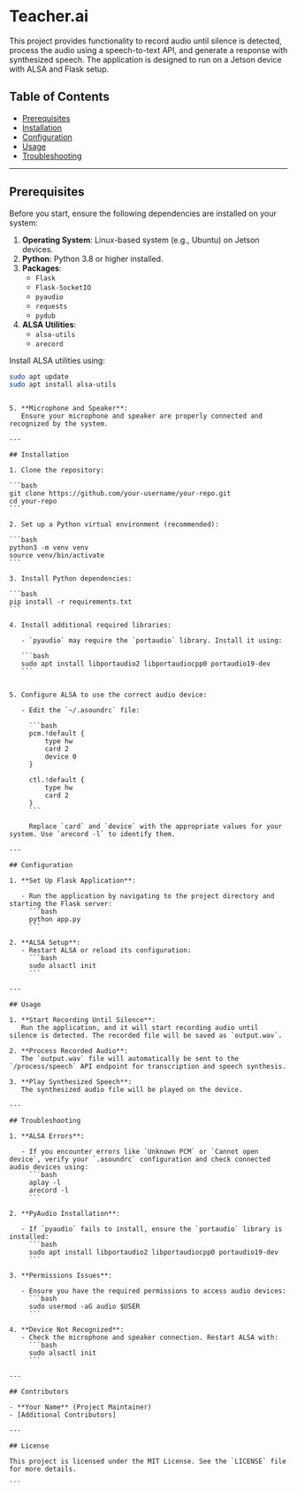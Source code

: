 # Teacher.ai

This project provides functionality to record audio until silence is detected, process the audio using a speech-to-text API, and generate a response with synthesized speech. The application is designed to run on a Jetson device with ALSA and Flask setup.

## Table of Contents

- [Prerequisites](#prerequisites)
- [Installation](#installation)
- [Configuration](#configuration)
- [Usage](#usage)
- [Troubleshooting](#troubleshooting)

---

## Prerequisites

Before you start, ensure the following dependencies are installed on your system:

1. **Operating System**: Linux-based system (e.g., Ubuntu) on Jetson devices.
2. **Python**: Python 3.8 or higher installed.
3. **Packages**:
   - `Flask`
   - `Flask-SocketIO`
   - `pyaudio`
   - `requests`
   - `pydub`
4. **ALSA Utilities**:
   - `alsa-utils`
   - `arecord`

Install ALSA utilities using:

```bash
sudo apt update
sudo apt install alsa-utils
```
````

5. **Microphone and Speaker**:
   Ensure your microphone and speaker are properly connected and recognized by the system.

---

## Installation

1. Clone the repository:

```bash
git clone https://github.com/your-username/your-repo.git
cd your-repo
```

2. Set up a Python virtual environment (recommended):

```bash
python3 -m venv venv
source venv/bin/activate
```

3. Install Python dependencies:

```bash
pip install -r requirements.txt
```

4. Install additional required libraries:

   - `pyaudio` may require the `portaudio` library. Install it using:

   ```bash
   sudo apt install libportaudio2 libportaudiocpp0 portaudio19-dev
   ```


5. Configure ALSA to use the correct audio device:

   - Edit the `~/.asoundrc` file:

     ```bash
     pcm.!default {
         type hw
         card 2
         device 0
     }

     ctl.!default {
         type hw
         card 2
     }
     ```

     Replace `card` and `device` with the appropriate values for your system. Use `arecord -l` to identify them.

---

## Configuration

1. **Set Up Flask Application**:

   - Run the application by navigating to the project directory and starting the Flask server:
     ```bash
     python app.py
     ```

2. **ALSA Setup**:
   - Restart ALSA or reload its configuration:
     ```bash
     sudo alsactl init
     ```

---

## Usage

1. **Start Recording Until Silence**:
   Run the application, and it will start recording audio until silence is detected. The recorded file will be saved as `output.wav`.

2. **Process Recorded Audio**:
   The `output.wav` file will automatically be sent to the `/process/speech` API endpoint for transcription and speech synthesis.

3. **Play Synthesized Speech**:
   The synthesized audio file will be played on the device.

---

## Troubleshooting

1. **ALSA Errors**:

   - If you encounter errors like `Unknown PCM` or `Cannot open device`, verify your `.asoundrc` configuration and check connected audio devices using:
     ```bash
     aplay -l
     arecord -l
     ```

2. **PyAudio Installation**:

   - If `pyaudio` fails to install, ensure the `portaudio` library is installed:
     ```bash
     sudo apt install libportaudio2 libportaudiocpp0 portaudio19-dev
     ```

3. **Permissions Issues**:

   - Ensure you have the required permissions to access audio devices:
     ```bash
     sudo usermod -aG audio $USER
     ```

4. **Device Not Recognized**:
   - Check the microphone and speaker connection. Restart ALSA with:
     ```bash
     sudo alsactl init
     ```

---

## Contributors

- **Your Name** (Project Maintainer)
- [Additional Contributors]

---

## License

This project is licensed under the MIT License. See the `LICENSE` file for more details.

```


